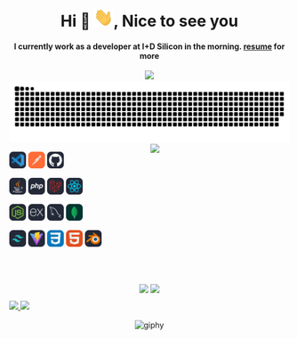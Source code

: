  <div align="center">
<h1 align="center"> Hi 👋 <img width="35" src="https://github.com/1999AZZAR/1999AZZAR/blob/main/resources/img/waving.gif"/>, Nice to see you </h1>
<h4 align="center">  I currently work as a developer at I+D Silicon in the morning. <a href=" " target="_blank">resume</a> for more</h4>
 <picture><img src = "https://github.com/7oSkaaa/7oSkaaa/blob/main/Images/about_me.gif?raw=true" width = 50px></picture>  
</div>

<div  >
  <a href=" ">
  <img  src="https://github.com/1999AZZAR/1999AZZAR/blob/main/resources/img/grid-snake.svg"
       alt="snake" /></a>
</div>
<picture> <img align="right" src="https://github.com/7oSkaaa/7oSkaaa/blob/main/Images/Right_Side.gif?raw=true" width = 250px></picture>
 <div>
     
  <p >
      <img src="https://github.com/tandpfun/skill-icons/raw/main/icons/VSCode-Dark.svg" alt="" width="30">
      <img src="https://github.com/tandpfun/skill-icons/raw/main/icons/Postman.svg" alt="" width="30">
      <img src="https://github.com/tandpfun/skill-icons/raw/main/icons/Github-Dark.svg" alt="" width="30"
 </p>
 <p>
      <img src="https://github.com/tandpfun/skill-icons/raw/main/icons/Java-Dark.svg" alt="java" width="30">
      <img src="https://github.com/tandpfun/skill-icons/raw/main/icons/PHP-Dark.svg" alt="" width="30">
      <img src="https://github.com/tandpfun/skill-icons/raw/main/icons/Laravel-Dark.svg" alt="" width="30">
      <img src="https://github.com/tandpfun/skill-icons/raw/main/icons/React-Dark.svg" alt="" width="30">
 </p>
 <p>
      <img src="https://github.com/tandpfun/skill-icons/raw/main/icons/NodeJS-Dark.svg" alt="" width="30">
      <img src="https://github.com/tandpfun/skill-icons/raw/main/icons/ExpressJS-Dark.svg" alt="" width="30">
      <img src="https://github.com/tandpfun/skill-icons/raw/main/icons/MySQL-Dark.svg" alt="" width="30">
      <img src="https://github.com/tandpfun/skill-icons/raw/main/icons/MongoDB.svg" alt="" width="30">
 </p>
 <p>
       <img src="https://github.com/tandpfun/skill-icons/raw/main/icons/TailwindCSS-Dark.svg" alt="" width="30">
       <img src="https://github.com/tandpfun/skill-icons/raw/main/icons/Vite-Dark.svg" alt="" width="30">
       <img src="https://github.com/tandpfun/skill-icons/raw/main/icons/CSS.svg" alt="" width="30">
       <img src="https://github.com/tandpfun/skill-icons/raw/main/icons/HTML.svg" alt="" width="30">
       <img src="https://github.com/tandpfun/skill-icons/raw/main/icons/Blender-Dark.svg" alt="" width="30">
 </p>
 </div>


 <br>
  
   <p align="center" >
      <br/>
      <a href="www.linkedin.com/in/augustogermánalegre" target="blank"><img align="center"
         src="https://img.shields.io/badge/linkedin-%231DA1F2.svg?style=for-the-badge&logo=linkedin&logoColor=white"
           height="30"/></a>
      <a href="augustogermanalegre@gmail.com" target="blank"><img align="center"
         src="https://img.shields.io/badge/gmail-EA4335.svg?style=for-the-badge&logo=gmail&logoColor=white"
           height="30"/></a>
    </p>
   
 
   <p  >
          <a href=" ">
          <img width="45%" src="https://github-profile-summary-cards.vercel.app/api/cards/repos-per-language?username=AlegreAugustoGerman&theme=gruvbox&layout=compact&hide_border=true"
           />
          <img width="45%" src="https://github-profile-summary-cards.vercel.app/api/cards/most-commit-language?username=AlegreAugustoGerman&theme=gruvbox&layout=compact&hide_border=true"
           " />
          </a>

   
   </p>

   <p align="center">   
   <img align='center' src="https://i.giphy.com/media/M9gbBd9nbDrOTu1Mqx/giphy.webp" width="220" alt="giphy"  >
   </p>
    
